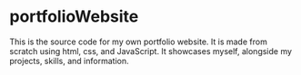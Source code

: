 # portfolioWebsite
 This is the source code for my own portfolio website. It is made from scratch using html, css, and JavaScript. It showcases myself, alongside my projects, skills, and information.

